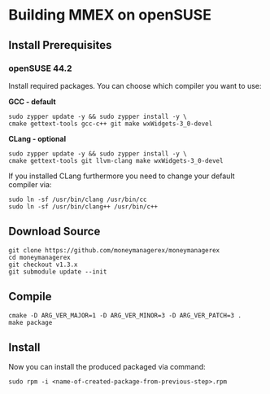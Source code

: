 # Building MMEX on openSUSE

## Install Prerequisites

### openSUSE 44.2
Install required packages. You can choose which compiler you want to use:

**GCC - default**

	sudo zypper update -y && sudo zypper install -y \
	cmake gettext-tools gcc-c++ git make wxWidgets-3_0-devel
	
**CLang - optional**

    sudo zypper update -y && sudo zypper install -y \
    cmake gettext-tools git llvm-clang make wxWidgets-3_0-devel
    
If you installed CLang furthermore you need to change your default compiler via: 

    sudo ln -sf /usr/bin/clang /usr/bin/cc
    sudo ln -sf /usr/bin/clang++ /usr/bin/c++
		
## Download Source
	git clone https://github.com/moneymanagerex/moneymanagerex
	cd moneymanagerex
	git checkout v1.3.x
	git submodule update --init
	
## Compile
	cmake -D ARG_VER_MAJOR=1 -D ARG_VER_MINOR=3 -D ARG_VER_PATCH=3 .
    make package
	
## Install
Now you can install the produced packaged via command:

    sudo rpm -i <name-of-created-package-from-previous-step>.rpm
